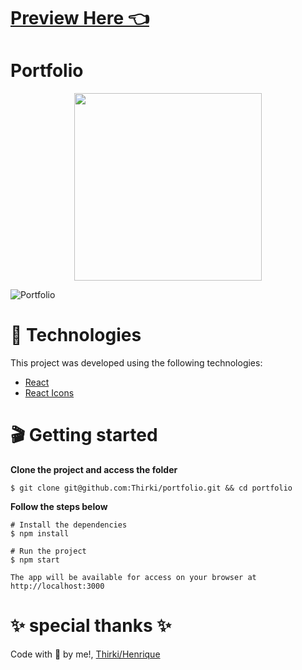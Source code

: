 # [Preview Here 👈](https://thirki-portfolio.netlify.app/)
# Portfolio
<p align="center">
  <img height="300px" src="https://user-images.githubusercontent.com/69635807/161143745-b903e782-9112-4fb0-8d6e-e92fee95f525.png">
</p>

![Portfolio](https://user-images.githubusercontent.com/69635807/161141877-94ffebd9-3186-40dd-9599-eaca5bb2fc6c.png)

# 📁 Technologies #
This project was developed using the following technologies:

* [React](https://reactjs.org/)
* [React Icons](https://react-icons.github.io/react-icons/)

# 🎬 Getting started #
**Clone the project and access the folder**
~~~
$ git clone git@github.com:Thirki/portfolio.git && cd portfolio
~~~
**Follow the steps below**
~~~
# Install the dependencies
$ npm install
~~~

~~~
# Run the project
$ npm start
~~~

~~~
The app will be available for access on your browser at http://localhost:3000
~~~
# ✨ special thanks ✨ #
Code with 💜 by me!, [Thirki/Henrique](https://www.linkedin.com/in/thirki/)

